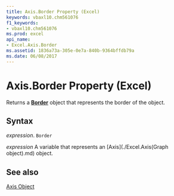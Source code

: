 ```yaml
---
title: Axis.Border Property (Excel)
keywords: vbaxl10.chm561076
f1_keywords:
- vbaxl10.chm561076
ms.prod: excel
api_name:
- Excel.Axis.Border
ms.assetid: 1836a73a-305e-0e7a-840b-9364bffdb79a
ms.date: 06/08/2017
---
```



# Axis.Border Property (Excel)

Returns a  **[Border](Excel.Border(objec).md)** object that represents the border of the object.


## Syntax

 _expression_. `Border`

 _expression_ A variable that represents an [Axis](./Excel.Axis(Graph object).md) object.


## See also


[Axis Object](Excel.Axis(objec).md)


